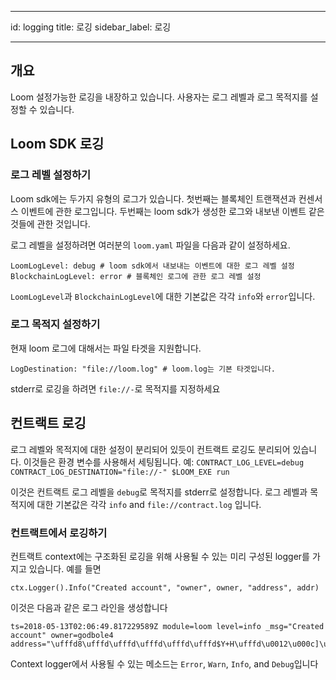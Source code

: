 * * *

id: logging title: 로깅 sidebar_label: 로깅

* * *

## 개요

Loom 설정가능한 로깅을 내장하고 있습니다. 사용자는 로그 레벨과 로그 목적지를 설정할 수 있습니다.

## Loom SDK 로깅

### 로그 레벨 설정하기

Loom sdk에는 두가지 유형의 로그가 있습니다. 첫번째는 블록체인 트랜잭션과 컨센서스 이벤트에 관한 로그입니다. 두번째는 loom sdk가 생성한 로그와 내보낸 이벤트 같은 것들에 관한 것입니다.

로그 레벨을 설정하려면 여러분의 `loom.yaml` 파일을 다음과 같이 설정하세요.

    LoomLogLevel: debug # loom sdk에서 내보내는 이벤트에 대한 로그 레벨 설정
    BlockchainLogLevel: error # 블록체인 로그에 관한 로그 레벨 설정
    

`LoomLogLevel`과 `BlockchainLogLevel`에 대한 기본값은 각각 `info`와 `error`입니다.

### 로그 목적지 설정하기

현재 loom 로그에 대해서는 파일 타겟을 지원합니다.

    LogDestination: "file://loom.log" # loom.log는 기본 타겟입니다.
    

stderr로 로깅을 하려면 `file://-`로 목적지를 지정하세요

## 컨트랙트 로깅

로그 레벨와 목적지에 대한 설정이 분리되어 있듯이 컨트랙트 로깅도 분리되어 있습니다. 이것들은 환경 변수를 사용해서 세팅됩니다. 예: `CONTRACT_LOG_LEVEL=debug CONTRACT_LOG_DESTINATION="file://-" $LOOM_EXE run`

이것은 컨트랙트 로그 레벨을 `debug`로 목적지를 stderr로 설정합니다. 로그 레벨과 목적지에 대한 기본값은 각각 `info` and `file://contract.log` 입니다.

### 컨트랙트에서 로깅하기

컨트랙트 context에는 구조화된 로깅을 위해 사용될 수 있는 미리 구성된 logger를 가지고 있습니다. 예를 들면

    ctx.Logger().Info("Created account", "owner", owner, "address", addr)
    

이것은 다음과 같은 로그 라인을 생성합니다

    ts=2018-05-13T02:06:49.817229589Z module=loom level=info _msg="Created account" owner=godbole4 address="\ufffd8\ufffd\ufffd\ufffd\ufffd\ufffd$Y+H\ufffd\u0012\u000c]\u001a\ufffd\ufffd\ufffd\ufffd"
    

Context logger에서 사용될 수 있는 메소드는 `Error`, `Warn`, `Info`, and `Debug`입니다